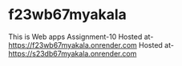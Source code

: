 # f23wb67myakala
This is Web apps Assignment-10
Hosted at-https://f23wb67myakala.onrender.com
Hosted at-https://s23db67myakala.onrender.com